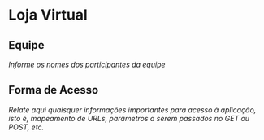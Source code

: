# Loja Virtual

## Equipe
_Informe os nomes dos participantes da equipe_

## Forma de Acesso
_Relate aqui quaisquer informações importantes para acesso à aplicação, isto é, mapeamento 
de URLs, parâmetros a serem passados no GET ou POST, etc._
